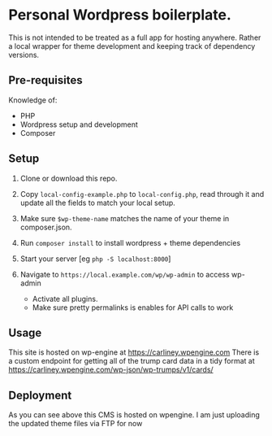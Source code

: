 # Personal Wordpress boilerplate.

This is not intended to be treated as a full app for hosting anywhere. Rather a local wrapper for theme development and keeping track of dependency versions.

## Pre-requisites

Knowledge of:
 - PHP
 - Wordpress setup and development
 - Composer

## Setup

1. Clone or download this repo.
1. Copy `local-config-example.php` to `local-config.php`, read through it and update all the fields to match your local setup.
1. Make sure `$wp-theme-name` matches the name of your theme in composer.json.
1. Run `composer install` to install wordpress + theme dependencies
1. Start your server [eg `php -S localhost:8000`]

1. Navigate to `https://local.example.com/wp/wp-admin` to access wp-admin 
   - Activate all plugins.
   - Make sure pretty permalinks is enables for API calls to work

## Usage

This site is hosted on wp-engine at https://carliney.wpengine.com
There is a custom endpoint for getting all of the trump card data in a tidy format at https://carliney.wpengine.com/wp-json/wp-trumps/v1/cards/

## Deployment

As you can see above this CMS is hosted on wpengine. I am just uploading the updated theme files via FTP for now
